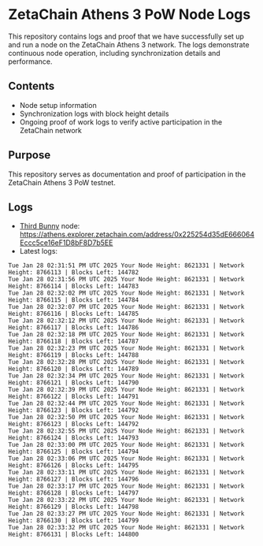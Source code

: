 # ZetaChain Athens 3 PoW Node Logs
This repository contains logs and proof that we have successfully set up and run a node on the ZetaChain Athens 3 network. The logs demonstrate continuous node operation, including synchronization details and performance.

## Contents
- Node setup information
- Synchronization logs with block height details
- Ongoing proof of work logs to verify active participation in the ZetaChain network

## Purpose
This repository serves as documentation and proof of participation in the ZetaChain Athens 3 PoW testnet.

## Logs

- [Third Bunny](https://thirdbunny.xyz/) node: https://athens.explorer.zetachain.com/address/0x225254d35dE666064Eccc5ce16eF1D8bF8D7b5EE
- Latest logs:
```
Tue Jan 28 02:31:51 PM UTC 2025 Your Node Height: 8621331 | Network Height: 8766113 | Blocks Left: 144782
Tue Jan 28 02:31:56 PM UTC 2025 Your Node Height: 8621331 | Network Height: 8766114 | Blocks Left: 144783
Tue Jan 28 02:32:02 PM UTC 2025 Your Node Height: 8621331 | Network Height: 8766115 | Blocks Left: 144784
Tue Jan 28 02:32:07 PM UTC 2025 Your Node Height: 8621331 | Network Height: 8766116 | Blocks Left: 144785
Tue Jan 28 02:32:12 PM UTC 2025 Your Node Height: 8621331 | Network Height: 8766117 | Blocks Left: 144786
Tue Jan 28 02:32:18 PM UTC 2025 Your Node Height: 8621331 | Network Height: 8766118 | Blocks Left: 144787
Tue Jan 28 02:32:23 PM UTC 2025 Your Node Height: 8621331 | Network Height: 8766119 | Blocks Left: 144788
Tue Jan 28 02:32:28 PM UTC 2025 Your Node Height: 8621331 | Network Height: 8766120 | Blocks Left: 144789
Tue Jan 28 02:32:34 PM UTC 2025 Your Node Height: 8621331 | Network Height: 8766121 | Blocks Left: 144790
Tue Jan 28 02:32:39 PM UTC 2025 Your Node Height: 8621331 | Network Height: 8766122 | Blocks Left: 144791
Tue Jan 28 02:32:44 PM UTC 2025 Your Node Height: 8621331 | Network Height: 8766123 | Blocks Left: 144792
Tue Jan 28 02:32:50 PM UTC 2025 Your Node Height: 8621331 | Network Height: 8766123 | Blocks Left: 144792
Tue Jan 28 02:32:55 PM UTC 2025 Your Node Height: 8621331 | Network Height: 8766124 | Blocks Left: 144793
Tue Jan 28 02:33:00 PM UTC 2025 Your Node Height: 8621331 | Network Height: 8766125 | Blocks Left: 144794
Tue Jan 28 02:33:06 PM UTC 2025 Your Node Height: 8621331 | Network Height: 8766126 | Blocks Left: 144795
Tue Jan 28 02:33:11 PM UTC 2025 Your Node Height: 8621331 | Network Height: 8766127 | Blocks Left: 144796
Tue Jan 28 02:33:17 PM UTC 2025 Your Node Height: 8621331 | Network Height: 8766128 | Blocks Left: 144797
Tue Jan 28 02:33:22 PM UTC 2025 Your Node Height: 8621331 | Network Height: 8766129 | Blocks Left: 144798
Tue Jan 28 02:33:27 PM UTC 2025 Your Node Height: 8621331 | Network Height: 8766130 | Blocks Left: 144799
Tue Jan 28 02:33:32 PM UTC 2025 Your Node Height: 8621331 | Network Height: 8766131 | Blocks Left: 144800
```
